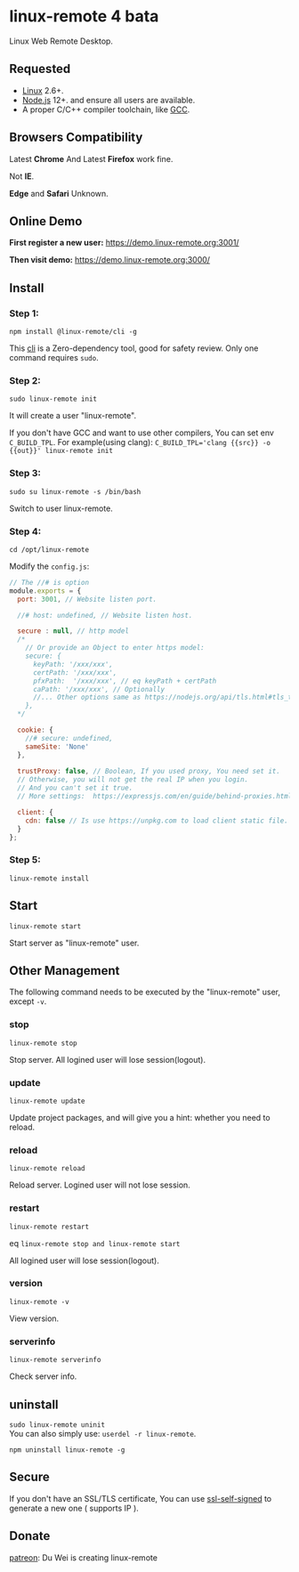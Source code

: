 # linux-remote 4 bata
<!-- A Webside Remote Desktop of Linux. -->
Linux Web Remote Desktop.
## Requested
- [Linux](https://github.com/torvalds/linux) 2.6+.
- [Node.js](https://nodejs.org) 12+. and ensure all users are available.
- A proper C/C++ compiler toolchain, like [GCC](https://gcc.gnu.org/).
## Browsers Compatibility
Latest **Chrome** And Latest **Firefox** work fine.

Not **IE**.

**Edge** and **Safari** Unknown.

## Online Demo
__First register a new user:__
https://demo.linux-remote.org:3001/

__Then visit demo:__
https://demo.linux-remote.org:3000/

## Install
### Step 1:

`npm install @linux-remote/cli -g`

This [cli](https://github.com/linux-remote/cli) is a Zero-dependency tool, good for safety review. Only one command requires `sudo`.

###  Step 2:
`sudo linux-remote init`

It will create a user "linux-remote".

If you don't have GCC and want to use other compilers, You can set env `C_BUILD_TPL`. For example(using clang):
`C_BUILD_TPL='clang {{src}} -o {{out}}' linux-remote init`

###  Step 3:
`sudo su linux-remote -s /bin/bash`

Switch to user linux-remote. 

###  Step 4:
`cd /opt/linux-remote`

Modify the `config.js`:

```js
// The //# is option
module.exports = {
  port: 3001, // Website listen port.

  //# host: undefined, // Website listen host.

  secure : null, // http model
  /*
    // Or provide an Object to enter https model: 
    secure: {
      keyPath: '/xxx/xxx',
      certPath: '/xxx/xxx',
      pfxPath:  '/xxx/xxx', // eq keyPath + certPath
      caPath: '/xxx/xxx', // Optionally
      //... Other options same as https://nodejs.org/api/tls.html#tls_tls_createsecurecontext_options
    },
  */

  cookie: {
    //# secure: undefined,
    sameSite: 'None'
  },
  
  trustProxy: false, // Boolean, If you used proxy, You need set it. 
  // Otherwise, you will not get the real IP when you login.
  // And you can't set it true.
  // More settings:  https://expressjs.com/en/guide/behind-proxies.html

  client: {
    cdn: false // Is use https://unpkg.com to load client static file.
  }
};
```
###  Step 5:
`linux-remote install`

## Start
`linux-remote start`

Start server as "linux-remote" user.
## Other Management
The following command needs to be executed by the "linux-remote" user, except `-v`.

### stop
`linux-remote stop`

Stop server. All logined user will lose session(logout).
### update 
`linux-remote update`

Update project packages, and will give you a hint: whether you need to reload.

### reload
`linux-remote reload`

Reload server. Logined user will not lose session. 
### restart
`linux-remote restart`

eq `linux-remote stop and linux-remote start`

All logined user will lose session(logout).
### version
`linux-remote -v`

View version.
### serverinfo
`linux-remote serverinfo`

Check server info.
## uninstall
`sudo linux-remote uninit`<br>
You can also simply use: `userdel -r linux-remote`.

`npm uninstall linux-remote -g`

## Secure
<!--Configured with SSL certificate, your connection ( https and wss ) is secure. And you don't need verifying the Host Key first time like SSH.-->
If you don't have an SSL/TLS certificate, You can use [ssl-self-signed](https://github.com/linux-remote/ssl-self-signed) to generate a new one ( supports IP ).

## Donate
[patreon](https://www.patreon.com/hezedu): Du Wei is creating linux-remote

<!-- | Paypal | AliPay | WechatPay |
| ------------- | ------------- | ------------- |
| <a href="https://www.paypal.me/hezedu" target="_blank"><img src="https://www.paypalobjects.com/webstatic/paypalme/images/pp_logo_small.png" width="150"></a> | <img src="https://github.com/hezedu/SomethingBoring/blob/master/pay/alipay.png?raw=true&v=2" width="150"> | <img src="https://github.com/hezedu/SomethingBoring/blob/master/pay/wxpay.png?raw=true&v=2" width="150"> -->

